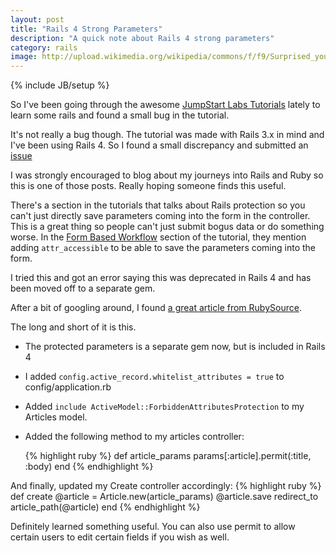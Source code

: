 ```yaml
---
layout: post
title: "Rails 4 Strong Parameters"
description: "A quick note about Rails 4 strong parameters"
category: rails
image: http://upload.wikimedia.org/wikipedia/commons/f/f9/Surprised_young_cat.JPG
---
```

{% include JB/setup %}

So I've been going through the awesome [JumpStart Labs Tutorials](http://tutorials.jumpstartlab.com/) lately to learn some rails and found a small bug in the tutorial.

It's not really a bug though. The tutorial was made with Rails 3.x in mind and I've been using Rails 4.  So I found a small discrepancy and submitted an [issue](https://github.com/JumpstartLab/curriculum/issues/606)

I was strongly encouraged to blog about my journeys into Rails and Ruby so this is one of those posts.  Really hoping someone finds this useful.

<!--break-->

There's a section in the tutorials that talks about Rails protection so you can't just directly save parameters coming into the form in the controller.  This is a great thing so people can't just submit bogus data or do something worse.  In the [Form Based Workflow](http://tutorials.jumpstartlab.com/projects/blogger.html#i1:-form-based-workflow) section of the tutorial, they mention adding `attr_accessible` to be able to save the parameters coming into the form.

I tried this and got an error saying this was deprecated in Rails 4 and has been moved off to a separate gem.

After a bit of googling around, I found [a great article from RubySource](http://rubysource.com/rails-4-quick-look-strong-parameters/).

The long and short of it is this.
* The protected parameters is a separate gem now, but is included in Rails 4
* I added `config.active_record.whitelist_attributes = true` to config/application.rb
* Added `include ActiveModel::ForbiddenAttributesProtection` to my Articles model.
* Added the following method to my articles controller:

    {% highlight ruby %}
    def article_params
        params[:article].permit(:title, :body)
    end
    {% endhighlight %}

And finally, updated my Create controller accordingly:
   {% highlight ruby %}
    def create
      @article = Article.new(article_params)
      @article.save
      redirect_to article_path(@article)
    end
    {% endhighlight %}

Definitely learned something useful.  You can also use permit to allow certain users to edit certain fields if you wish as well.


